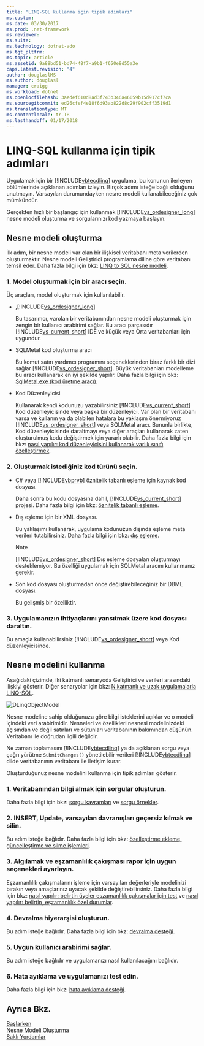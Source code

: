 ```yaml
---
title: "LINQ-SQL kullanma için tipik adımları"
ms.custom: 
ms.date: 03/30/2017
ms.prod: .net-framework
ms.reviewer: 
ms.suite: 
ms.technology: dotnet-ado
ms.tgt_pltfrm: 
ms.topic: article
ms.assetid: 9a88bd51-bd74-48f7-a9b1-f650e8d55a3e
caps.latest.revision: "4"
author: douglaslMS
ms.author: douglasl
manager: craigg
ms.workload: dotnet
ms.openlocfilehash: 3aedef610d8ad3f743b346a46059b15d917cf7ca
ms.sourcegitcommit: ed26cfef4e18f6d93ab822d8c29f902cff3519d1
ms.translationtype: MT
ms.contentlocale: tr-TR
ms.lasthandoff: 01/17/2018
---
```

# <a name="typical-steps-for-using-linq-to-sql"></a>LINQ-SQL kullanma için tipik adımları
Uygulamak için bir [!INCLUDE[vbtecdlinq](../../../../../../includes/vbtecdlinq-md.md)] uygulama, bu konunun ilerleyen bölümlerinde açıklanan adımları izleyin. Birçok adımı isteğe bağlı olduğunu unutmayın. Varsayılan durumundayken nesne modeli kullanabileceğiniz çok mümkündür.  
  
 Gerçekten hızlı bir başlangıç için kullanmak [!INCLUDE[vs_ordesigner_long](../../../../../../includes/vs-ordesigner-long-md.md)] nesne modeli oluşturma ve sorgularınızı kod yazmaya başlayın.  
  
## <a name="creating-the-object-model"></a>Nesne modeli oluşturma  
 İlk adım, bir nesne modeli var olan bir ilişkisel veritabanı meta verilerden oluşturmaktır. Nesne modeli Geliştirici programlama diline göre veritabanı temsil eder. Daha fazla bilgi için bkz: [LINQ to SQL nesne modeli](../../../../../../docs/framework/data/adonet/sql/linq/the-linq-to-sql-object-model.md).  
  
### <a name="1-select-a-tool-to-create-the-model"></a>1. Model oluşturmak için bir aracı seçin.  
 Üç araçları, model oluşturmak için kullanılabilir.  
  
-   ,[!INCLUDE[vs_ordesigner_long](../../../../../../includes/vs-ordesigner-long-md.md)]  
  
     Bu tasarımcı, varolan bir veritabanından nesne modeli oluşturmak için zengin bir kullanıcı arabirimi sağlar. Bu aracı parçasıdır [!INCLUDE[vs_current_short](../../../../../../includes/vs-current-short-md.md)] IDE ve küçük veya Orta veritabanları için uygundur.  
  
-   SQLMetal kod oluşturma aracı  
  
     Bu komut satırı yardımcı programını seçeneklerinden biraz farklı bir dizi sağlar [!INCLUDE[vs_ordesigner_short](../../../../../../includes/vs-ordesigner-short-md.md)]. Büyük veritabanları modelleme bu aracı kullanarak en iyi şekilde yapılır. Daha fazla bilgi için bkz: [SqlMetal.exe (kod üretme aracı)](../../../../../../docs/framework/tools/sqlmetal-exe-code-generation-tool.md).  
  
-   Kod Düzenleyicisi  
  
     Kullanarak kendi kodunuzu yazabilirsiniz [!INCLUDE[vs_current_short](../../../../../../includes/vs-current-short-md.md)] Kod düzenleyicisinde veya başka bir düzenleyici. Var olan bir veritabanı varsa ve kullanın ya da olabilen hatalara bu yaklaşım önermiyoruz [!INCLUDE[vs_ordesigner_short](../../../../../../includes/vs-ordesigner-short-md.md)] veya SQLMetal aracı. Bununla birlikte, Kod düzenleyicisinde daraltmayı veya diğer araçları kullanarak zaten oluşturulmuş kodu değiştirmek için yararlı olabilir. Daha fazla bilgi için bkz: [nasıl yapılır: kod düzenleyicisini kullanarak varlık sınıfı özelleştirmek](../../../../../../docs/framework/data/adonet/sql/linq/how-to-customize-entity-classes-by-using-the-code-editor.md).  
  
### <a name="2-select-the-kind-of-code-you-want-to-generate"></a>2. Oluşturmak istediğiniz kod türünü seçin.  
  
-   C# veya [!INCLUDE[vbprvb](../../../../../../includes/vbprvb-md.md)] öznitelik tabanlı eşleme için kaynak kod dosyası.  
  
     Daha sonra bu kodu dosyasına dahil, [!INCLUDE[vs_current_short](../../../../../../includes/vs-current-short-md.md)] projesi. Daha fazla bilgi için bkz: [öznitelik tabanlı eşleme](../../../../../../docs/framework/data/adonet/sql/linq/attribute-based-mapping.md).  
  
-   Dış eşleme için bir XML dosyası.  
  
     Bu yaklaşımı kullanarak, uygulama kodunuzun dışında eşleme meta verileri tutabilirsiniz. Daha fazla bilgi için bkz: [dış eşleme](../../../../../../docs/framework/data/adonet/sql/linq/external-mapping.md).  
  
    > [!NOTE]
    >  [!INCLUDE[vs_ordesigner_short](../../../../../../includes/vs-ordesigner-short-md.md)] Dış eşleme dosyaları oluşturmayı desteklemiyor. Bu özelliği uygulamak için SQLMetal aracını kullanmanız gerekir.  
  
-   Son kod dosyası oluşturmadan önce değiştirebileceğiniz bir DBML dosyası.  
  
     Bu gelişmiş bir özelliktir.  
  
### <a name="3-refine-the-code-file-to-reflect-the-needs-of-your-application"></a>3. Uygulamanızın ihtiyaçlarını yansıtmak üzere kod dosyası daraltın.  
 Bu amaçla kullanabilirsiniz [!INCLUDE[vs_ordesigner_short](../../../../../../includes/vs-ordesigner-short-md.md)] veya Kod düzenleyicisinde.  
  
## <a name="using-the-object-model"></a>Nesne modelini kullanma  
 Aşağıdaki çizimde, iki katmanlı senaryoda Geliştirici ve verileri arasındaki ilişkiyi gösterir. Diğer senaryolar için bkz: [N katmanlı ve uzak uygulamalarla LINQ-SQL](../../../../../../docs/framework/data/adonet/sql/linq/n-tier-and-remote-applications-with-linq-to-sql.md).  
  
 ![DLinqObjectModel](../../../../../../docs/framework/data/adonet/sql/linq/media/dlinqobjectmodel.png "DLinqObjectModel")  
  
 Nesne modeline sahip olduğunuza göre bilgi isteklerini açıklar ve o modeli içindeki veri arabirimidir. Nesneleri ve özellikleri nesnesi modelinizdeki açısından ve değil satırları ve sütunları veritabanının bakımından düşünün. Veritabanı ile doğrudan ilgili değildir.  
  
 Ne zaman toplamasını [!INCLUDE[vbtecdlinq](../../../../../../includes/vbtecdlinq-md.md)] ya da açıklanan sorgu veya çağrı yürütme `SubmitChanges()` yönetilebilir verileri [!INCLUDE[vbtecdlinq](../../../../../../includes/vbtecdlinq-md.md)] dilde veritabanının veritabanı ile iletişim kurar.  
  
 Oluşturduğunuz nesne modelini kullanma için tipik adımları gösterir.  
  
### <a name="1-create-queries-to-retrieve-information-from-the-database"></a>1. Veritabanından bilgi almak için sorgular oluşturun.  
 Daha fazla bilgi için bkz: [sorgu kavramları](../../../../../../docs/framework/data/adonet/sql/linq/query-concepts.md) ve [sorgu örnekler](../../../../../../docs/framework/data/adonet/sql/linq/query-examples.md).  
  
### <a name="2-override-default-behaviors-for-insert-update-and-delete"></a>2. INSERT, Update, varsayılan davranışları geçersiz kılmak ve silin.  
 Bu adım isteğe bağlıdır. Daha fazla bilgi için bkz: [özelleştirme ekleme, güncelleştirme ve silme işlemleri](../../../../../../docs/framework/data/adonet/sql/linq/customizing-insert-update-and-delete-operations.md).  
  
### <a name="3-set-appropriate-options-to-detect-and-report-concurrency-conflicts"></a>3. Algılamak ve eşzamanlılık çakışması rapor için uygun seçenekleri ayarlayın.  
 Eşzamanlılık çakışmalarını işleme için varsayılan değerleriyle modelinizi bırakın veya amaçlarınız uyacak şekilde değiştirebilirsiniz. Daha fazla bilgi için bkz: [nasıl yapılır: belirtin üyeler eşzamanlılık çakışmalar için test](../../../../../../docs/framework/data/adonet/sql/linq/how-to-specify-which-members-are-tested-for-concurrency-conflicts.md) ve [nasıl yapılır: belirtin, eşzamanlılık özel durumlar](../../../../../../docs/framework/data/adonet/sql/linq/how-to-specify-when-concurrency-exceptions-are-thrown.md).  
  
### <a name="4-establish-an-inheritance-hierarchy"></a>4. Devralma hiyerarşisi oluşturun.  
 Bu adım isteğe bağlıdır. Daha fazla bilgi için bkz: [devralma desteği](../../../../../../docs/framework/data/adonet/sql/linq/inheritance-support.md).  
  
### <a name="5-provide-an-appropriate-user-interface"></a>5. Uygun kullanıcı arabirimi sağlar.  
 Bu adım isteğe bağlıdır ve uygulamanızı nasıl kullanılacağını bağlıdır.  
  
### <a name="6-debug-and-test-your-application"></a>6. Hata ayıklama ve uygulamanızı test edin.  
 Daha fazla bilgi için bkz: [hata ayıklama desteği](../../../../../../docs/framework/data/adonet/sql/linq/debugging-support.md).  
  
## <a name="see-also"></a>Ayrıca Bkz.  
 [Başlarken](../../../../../../docs/framework/data/adonet/sql/linq/getting-started.md)  
 [Nesne Modeli Oluşturma](../../../../../../docs/framework/data/adonet/sql/linq/creating-the-object-model.md)  
 [Saklı Yordamlar](../../../../../../docs/framework/data/adonet/sql/linq/stored-procedures.md)
